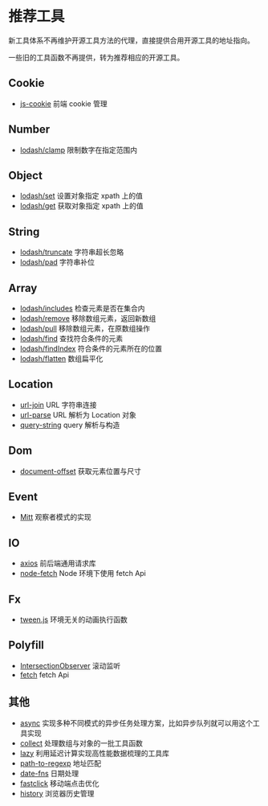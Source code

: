 # 推荐工具

新工具体系不再维护开源工具方法的代理，直接提供合用开源工具的地址指向。

一些旧的工具函数不再提供，转为推荐相应的开源工具。

## Cookie

- [js-cookie](https://github.com/js-cookie/js-cookie) 前端 cookie 管理

## Number

- [lodash/clamp](https://lodash.com/docs/4.17.15#clamp) 限制数字在指定范围内

## Object

- [lodash/set](https://lodash.com/docs/4.17.15#set) 设置对象指定 xpath 上的值
- [lodash/get](https://lodash.com/docs/4.17.15#get) 获取对象指定 xpath 上的值

## String

- [lodash/truncate](https://lodash.com/docs/4.17.15#truncate) 字符串超长忽略
- [lodash/pad](https://lodash.com/docs/4.17.15#pad) 字符串补位

## Array

- [lodash/includes](https://lodash.com/docs/4.17.15#includes) 检查元素是否在集合内
- [lodash/remove](https://lodash.com/docs/4.17.15#remove) 移除数组元素，返回新数组
- [lodash/pull](https://lodash.com/docs/4.17.15#pull) 移除数组元素，在原数组操作
- [lodash/find](https://lodash.com/docs/4.17.15#find) 查找符合条件的元素
- [lodash/findIndex](https://lodash.com/docs/4.17.15#findIndex) 符合条件的元素所在的位置
- [lodash/flatten](https://lodash.com/docs/4.17.15#flatten) 数组扁平化

## Location

- [url-join](https://github.com/jfromaniello/url-join) URL 字符串连接
- [url-parse](https://github.com/unshiftio/url-parse) URL 解析为 Location 对象
- [query-string](https://github.com/sindresorhus/query-string) query 解析与构造

## Dom

- [document-offset](https://github.com/timoxley/offset) 获取元素位置与尺寸

## Event

- [Mitt](https://github.com/developit/mitt) 观察者模式的实现

## IO

- [axios](https://axios-http.com/) 前后端通用请求库
- [node-fetch](https://github.com/node-fetch/node-fetch) Node 环境下使用 fetch Api

## Fx

- [tween.js](https://github.com/tweenjs/tween.js) 环境无关的动画执行函数

## Polyfill

- [IntersectionObserver](https://github.com/w3c/IntersectionObserver) 滚动监听
- [fetch](https://github.com/github/fetch) fetch Api

## 其他

- [async](https://github.com/caolan/async) 实现多种不同模式的异步任务处理方案，比如异步队列就可以用这个工具实现
- [collect](https://github.com/ecrmnn/collect.js) 处理数组与对象的一批工具函数
- [lazy](https://github.com/dtao/lazy.js) 利用延迟计算实现高性能数据梳理的工具库
- [path-to-regexp](https://github.com/pillarjs/path-to-regexp) 地址匹配
- [date-fns](https://github.com/date-fns/date-fns) 日期处理
- [fastclick](https://github.com/ftlabs/fastclick) 移动端点击优化
- [history](https://github.com/remix-run/history) 浏览器历史管理
